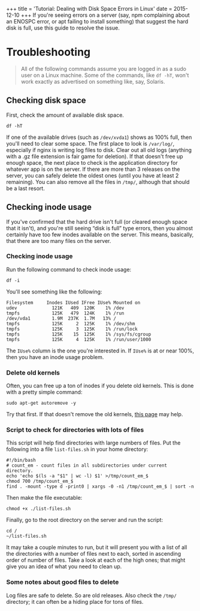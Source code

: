 +++
title = 'Tutorial: Dealing with Disk Space Errors in Linux'
date = 2015-12-10
+++
If you're seeing errors on a server (say, npm complaining about an ENOSPC error, or apt failing to install something) that suggest the hard disk is full, use this guide to resolve the issue.

# Troubleshooting

> All of the following commands assume you are logged in as a sudo user on a Linux machine. Some of the commands, like `df -hT`, won't work exactly as advertised on something like, say, Solaris.

## Checking disk space

First, check the amount of available disk space.

    df -hT
    

If one of the available drives (such as `/dev/xvda1`) shows as 100% full, then you'll need to clear some space. The first place to look is `/var/log/`, especially if nginx is writing log files to disk. Clear out all old logs (anything with a .gz file extension is fair game for deletion). If that doesn't free up enough space, the next place to check is the application directory for whatever app is on the server. If there are more than 3 releases on the server, you can safely delete the oldest ones (until you have at least 2 remaining). You can also remove all the files in `/tmp/`, although that should be a last resort.

## Checking inode usage

If you've confirmed that the hard drive isn't full (or cleared enough space that it isn't), and you're still seeing “disk is full” type errors, then you almost certainly have too few inodes available on the server. This means, basically, that there are too many files on the server.

### Checking inode usage

Run the following command to check inode usage:

    df -i
    

You'll see something like the following:

    Filesystem     Inodes IUsed IFree IUse% Mounted on
    udev             121K   409  120K    1% /dev
    tmpfs            125K   479  124K    1% /run
    /dev/vda1        1.9M  237K  1.7M   13% /
    tmpfs            125K     2  125K    1% /dev/shm
    tmpfs            125K     3  125K    1% /run/lock
    tmpfs            125K    15  125K    1% /sys/fs/cgroup
    tmpfs            125K     4  125K    1% /run/user/1000
    

The `IUse%` column is the one you're interested in. If `IUse%` is at or near 100%, then you have an inode usage problem.

### Delete old kernels

Often, you can free up a ton of inodes if you delete old kernels. This is done with a pretty simple command:

    sudo apt-get autoremove -y
    

Try that first. If that doesn't remove the old kernels, [this page](http://markmcb.com/2013/02/04/cleanup-unused-linux-kernels-in-ubuntu/) may help.

### Script to check for directories with lots of files

This script will help find directories with large numbers of files. Put the following into a file `list-files.sh` in your home directory:

    #!/bin/bash
    # count_em - count files in all subdirectories under current directory.
    echo 'echo $(ls -a "$1" | wc -l) $1' >/tmp/count_em_$
    chmod 700 /tmp/count_em_$
    find . -mount -type d -print0 | xargs -0 -n1 /tmp/count_em_$ | sort -n
    

Then make the file executable:

    chmod +x ./list-files.sh
    

Finally, go to the root directory on the server and run the script:

    cd /
    ~/list-files.sh
    

It may take a couple minutes to run, but it will present you with a list of all the directories with a number of files next to each, sorted in ascending order of number of files. Take a look at each of the high ones; that might give you an idea of what you need to clean up.

### Some notes about good files to delete

Log files are safe to delete. So are old releases. Also check the `/tmp/` directory; it can often be a hiding place for tons of files.
